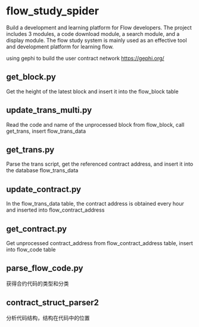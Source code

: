 # flow_study_spider
Build a development and learning platform for Flow developers. The project includes 3 modules, a code download module, a search module, and a display module. The flow study system is mainly used as an effective tool and development platform for learning flow.


using gephi to build the user contract network
https://gephi.org/

## get_block.py

Get the height of the latest block and insert it into the flow_block table

## update_trans_multi.py
Read the code and name of the unprocessed block from flow_block,
call get_trans, insert flow_trans_data

## get_trans.py

Parse the trans script, get the referenced contract address, and insert it into the database flow_trans_data

## update_contract.py
In the flow_trans_data table, the contract address is obtained every hour and inserted into flow_contract_address

## get_contract.py

Get unprocessed contract_address from flow_contract_address table, insert into flow_code table

## parse_flow_code.py
获得合约代码的类型和分类

## contract_struct_parser2
分析代码结构，结构在代码中的位置
